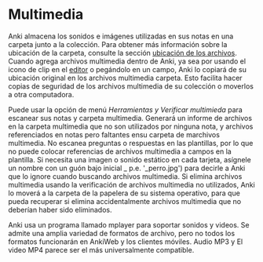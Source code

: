 # Multimedia

Anki almacena los sonidos e imágenes utilizadas en sus notas en una carpeta junto a
la colección. Para obtener más información sobre la ubicación de la carpeta, consulte la sección [ubicación 
de los archivos](files.md). Cuando agrega archivos multimedia dentro de Anki, ya sea por
usando el icono de clip en el [editor](editing.md) o pegándolo en
un campo, Anki lo copiará de su ubicación original en los archivos multimedia
carpeta. Esto facilita hacer copias de seguridad de los archivos multimedia de su colección o moverlos
a otra computadora.

Puede usar la opción de menú _Herramientas y Verificar multimieda_ para escanear sus notas y
carpeta multimedia. Generará un informe de archivos en la carpeta multimedia
que no son utilizados por ninguna nota, y archivos referenciados en notas pero
faltantes ensu carpeta de marchivos multimedia. No escanea preguntas o respuestas
en las plantillas, por lo que no puede colocar referencias de archivos multimedia a campos en
la plantilla. Si necesita una imagen o sonido estático en cada tarjeta, asígnele un nombre
con un guón bajo inicial \_ p.e. '\_perro.jpg') para decirle a Anki que lo ignore cuando
buscando archivos multimedia. Si elimina archivos multimedia usando la verificación de archivos multimedia no utilizados,
Anki lo moverá a la carpeta de la papelera de su sistema operativo, para que pueda
recuperar si elimina accidentalmente archivos multimedia que no deberían haber sido
eliminados.

Anki usa un programa llamado mplayer para soportar sonidos y
videos. Se admite una amplia variedad de formatos de archivo, pero no todos
los formatos funcionarán en AnkiWeb y los clientes móviles. Audio MP3 y
El video MP4 parece ser el más universalmente compatible.
